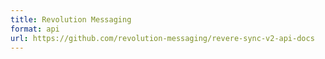 ```yaml
---
title: Revolution Messaging
format: api
url: https://github.com/revolution-messaging/revere-sync-v2-api-docs
---
```


